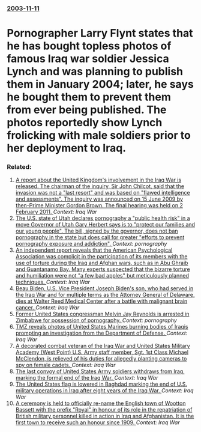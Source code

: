 ### [2003-11-11](/news/2003/11/11/index.md)

#  Pornographer Larry Flynt states that he has bought topless photos of famous Iraq war soldier Jessica Lynch and was planning to publish them in January 2004; later, he says he bought them to prevent them from ever being published. The photos reportedly show Lynch frolicking with male soldiers prior to her deployment to Iraq.




### Related:

1. [A report about the United Kingdom's involvement in the Iraq War is released. The chairman of the inquiry, Sir John Chilcot, said that the invasion was not a "last resort" and was based on "flawed intelligence and assessments". The inquiry was announced on 15 June 2009 by then-Prime Minister Gordon Brown. The final hearing was held on 2 February 2011. ](/news/2016/07/6/a-report-about-the-united-kingdom-s-involvement-in-the-iraq-war-is-released-the-chairman-of-the-inquiry-sir-john-chilcot-said-that-the-in.md) _Context: Iraq War_
2. [The U.S. state of Utah declares pornography a "public health risk" in a move Governor of Utah Gary Herbert says is to "protect our families and our young people". The bill, signed by the governor, does not ban pornography in the state but does call for greater "efforts to prevent pornography exposure and addiction". ](/news/2016/04/20/the-u-s-state-of-utah-declares-pornography-a-public-health-risk-in-a-move-governor-of-utah-gary-herbert-says-is-to-protect-our-families.md) _Context: pornography_
3. [An independent report reveals that the American Psychological Association was complicit in the participation of its members with the use of torture during the Iraq and Afghan wars, such as in Abu Ghraib and Guantanamo Bay. Many experts suspected that the bizarre torture and humiliation were not "a few bad apples" but meticulously planned techniques. ](/news/2015/07/12/an-independent-report-reveals-that-the-american-psychological-association-was-complicit-in-the-participation-of-its-members-with-the-use-of.md) _Context: Iraq War_
4. [Beau Biden, U.S. Vice President Joseph Biden's son, who had served in the Iraq War and for multiple terms as the Attorney General of Delaware, dies at Walter Reed Medical Center after a battle with malignant brain cancer. ](/news/2015/05/30/beau-biden-u-s-vice-president-joseph-biden-s-son-who-had-served-in-the-iraq-war-and-for-multiple-terms-as-the-attorney-general-of-delawar.md) _Context: Iraq War_
5. [Former United States congressman Melvin Jay Reynolds is arrested in Zimbabwe for possession of pornography. ](/news/2014/02/18/former-united-states-congressman-melvin-jay-reynolds-is-arrested-in-zimbabwe-for-possession-of-pornography.md) _Context: pornography_
6. [TMZ reveals photos of United States Marines burning bodies of Iraqis prompting an investigation from the Department of Defense. ](/news/2014/01/16/tmz-reveals-photos-of-united-states-marines-burning-bodies-of-iraqis-prompting-an-investigation-from-the-department-of-defense.md) _Context: Iraq War_
7. [A decorated combat veteran of the Iraq War and United States Military Academy (West Point) U.S. Army staff member, Sgt. 1st Class Michael McClendon, is relieved of his duties for allegedly planting cameras to spy on female cadets. ](/news/2013/05/22/a-decorated-combat-veteran-of-the-iraq-war-and-united-states-military-academy-west-point-u-s-army-staff-member-sgt-1st-class-michael-mc.md) _Context: Iraq War_
8. [The last convoy of United States Army soldiers withdraws from Iraq, marking the formal end of the Iraq War. ](/news/2011/12/18/the-last-convoy-of-united-states-army-soldiers-withdraws-from-iraq-marking-the-formal-end-of-the-iraq-war.md) _Context: Iraq War_
9. [The United States flag is lowered in Baghdad marking the end of U.S. military operations in Iraq after eight years of the Iraq War. ](/news/2011/12/15/the-united-states-flag-is-lowered-in-baghdad-marking-the-end-of-u-s-military-operations-in-iraq-after-eight-years-of-the-iraq-war.md) _Context: Iraq War_
10. [A ceremony is held to officially re-name the English town of Wootton Bassett with the prefix "Royal" in honour of its role in the repatriation of British military personnel killed in action in Iraq and Afghanistan. It is the first town to receive such an honour since 1909. ](/news/2011/10/16/a-ceremony-is-held-to-officially-re-name-the-english-town-of-wootton-bassett-with-the-prefix-royal-in-honour-of-its-role-in-the-repatriati.md) _Context: Iraq War_
